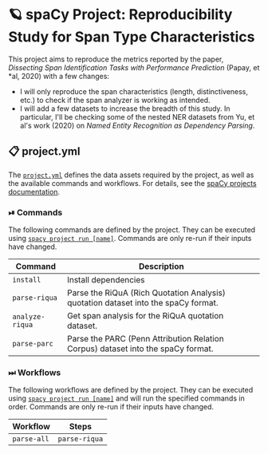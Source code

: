 <!-- SPACY PROJECT: AUTO-GENERATED DOCS START (do not remove) -->

# 🪐 spaCy Project: Reproducibility Study for Span Type Characteristics

This project aims to reproduce the metrics reported by the paper,
*Dissecting Span Identification Tasks with Performance Prediction* (Papay, et
*al, 2020) with a few changes:

- I will only reproduce the span characteristics (length, distinctiveness,
  etc.) to check if the span analyzer is working as intended.
- I will add a few datasets to increase the breadth of this study. In particular, I'll
  be checking some of the nested NER datasets from Yu, et al's work (2020) on
  *Named Entity Recognition as Dependency Parsing*.


## 📋 project.yml

The [`project.yml`](project.yml) defines the data assets required by the
project, as well as the available commands and workflows. For details, see the
[spaCy projects documentation](https://spacy.io/usage/projects).

### ⏯ Commands

The following commands are defined by the project. They
can be executed using [`spacy project run [name]`](https://spacy.io/api/cli#project-run).
Commands are only re-run if their inputs have changed.

| Command | Description |
| --- | --- |
| `install` | Install dependencies |
| `parse-riqua` | Parse the RiQuA (Rich Quotation Analysis) quotation dataset into the spaCy format. |
| `analyze-riqua` | Get span analysis for the RiQuA quotation dataset. |
| `parse-parc` | Parse the PARC (Penn Attribution Relation Corpus) dataset into the spaCy format. |

### ⏭ Workflows

The following workflows are defined by the project. They
can be executed using [`spacy project run [name]`](https://spacy.io/api/cli#project-run)
and will run the specified commands in order. Commands are only re-run if their
inputs have changed.

| Workflow | Steps |
| --- | --- |
| `parse-all` | `parse-riqua` |

<!-- SPACY PROJECT: AUTO-GENERATED DOCS END (do not remove) -->